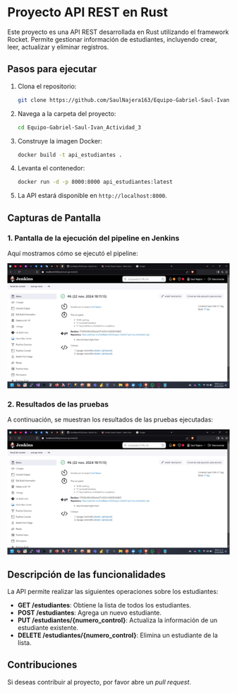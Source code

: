 # Proyecto API REST en Rust

Este proyecto es una API REST desarrollada en Rust utilizando el framework Rocket. Permite gestionar información de estudiantes, incluyendo crear, leer, actualizar y eliminar registros.

## Pasos para ejecutar

1. Clona el repositorio:
    ```bash
    git clone https://github.com/SaulNajera163/Equipo-Gabriel-Saul-Ivan_Actividad_3.git
    ```

2. Navega a la carpeta del proyecto:
    ```bash
    cd Equipo-Gabriel-Saul-Ivan_Actividad_3
    ```

3. Construye la imagen Docker:
    ```bash
    docker build -t api_estudiantes .
    ```

4. Levanta el contenedor:
    ```bash
    docker run -d -p 8000:8000 api_estudiantes:latest
    ```

5. La API estará disponible en `http://localhost:8000`.

## Capturas de Pantalla

### 1. Pantalla de la ejecución del pipeline en Jenkins

Aquí mostramos cómo se ejecutó el pipeline:

![Jenkins Pipeline](img/jenkins_pipeline.png)

### 2. Resultados de las pruebas

A continuación, se muestran los resultados de las pruebas ejecutadas:

![Pruebas](img/pruebas_resultado.png)

## Descripción de las funcionalidades

La API permite realizar las siguientes operaciones sobre los estudiantes:

- **GET /estudiantes**: Obtiene la lista de todos los estudiantes.
- **POST /estudiantes**: Agrega un nuevo estudiante.
- **PUT /estudiantes/{numero_control}**: Actualiza la información de un estudiante existente.
- **DELETE /estudiantes/{numero_control}**: Elimina un estudiante de la lista.

## Contribuciones

Si deseas contribuir al proyecto, por favor abre un *pull request*.
